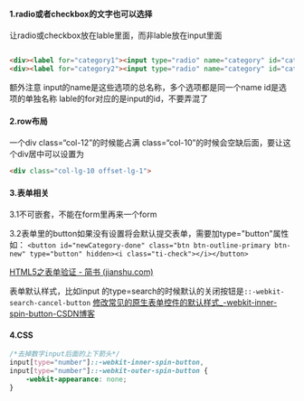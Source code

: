 
#### 1.radio或者checkbox的文字也可以选择
让radio或checkbox放在lable里面，而非lable放在input里面

```html

<div><label for="category1"><input type="radio" name="category" id="category1" >Category1</label></div>
<div><label for="category2"><input type="radio" name="category" id="category2" >Category2</label></div>

```
额外注意 input的name是这些选项的总名称，多个选项都是同一个name
id是选项的单独名称
lable的for对应的是input的id，不要弄混了

#### 2.row布局
一个div class=“col-12”的时候能占满
class=“col-10”的时候会空缺后面，要让这个div居中可以设置为
```html
<div class="col-lg-10 offset-lg-1">
```

#### 3.表单相关

3.1不可嵌套，不能在form里再来一个form

3.2表单里的button如果没有设置将会默认提交表单，需要加type="button"属性
如：
`<button id="newCategory-done" class="btn btn-outline-primary btn-new" type="button" hidden><i class="ti-check"></i></button>`

[HTML5之表单验证 - 简书 (jianshu.com)](https://www.jianshu.com/p/cd119ff28659)

表单默认样式，比如input 的type=search的时候默认的关闭按钮是`::-webkit-search-cancel-button`
[修改常见的原生表单控件的默认样式_-webkit-inner-spin-button-CSDN博客](https://blog.csdn.net/Android_boom/article/details/128430948)

#### 4.CSS
```CSS
/*去掉数字input后面的上下箭头*/
input[type="number"]::-webkit-inner-spin-button,
input[type="number"]::-webkit-outer-spin-button {
    -webkit-appearance: none;
}
```